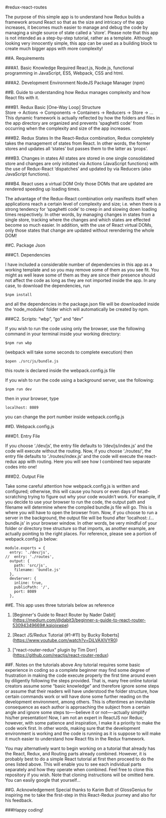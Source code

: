 #redux-react-routes

The purpose of this simple app is to understand how Redux builds a framework around React so that as the size and intricacy of the app increases, it becomes much easier to manage and debug the code by managing a single source of state called a 'store'.  Please note that this app is not intended as a step-by-step tutorial, rather as a template.  Although looking very innocently simple, this app can be used as a building block to create much bigger apps with more complexity!

##A.  Requirements

###A1.  Basic Knowledge Required
React.js, Node.js, functional programming in JavaScript, ES5, Webpack, CSS and html.  

###A2.  Development Environment 
NodeJS Package Manager (npm) 

##B.  Guide to understanding how Redux manages complexity and how React fits with it.

###B1.  Redux Basic [One-Way Loop] Structure  
Store -> Actions -> Components -> Containers -> Reducers -> Store -> ...  This dynamic framework is actually reflected by how the folders and files in the app directory are organized and prevents 'spaghetti code' from occurring when the complexity and size of the app increases.

###B2.  Redux States
In the React-Redux combination, Redux completely takes the management of states from React.  In other words, the former stores and updates all ‘states’ but passes them to the latter as ‘props’.

###B3.  Changes in states 
All states are stored in one single consolidated store and changes are only initiated via Actions (JavaScript functions) with the use of Redux-React ‘dispatches’ and updated by via Reducers (also JavaScript functions).

###B4.  React uses a virtual DOM
Only those DOMs that are updated are rendered speeding up loading times.

The advantage of the Redux-React combination only manifests itself when applications reach a certain level of complexity and size; i.e. when there is a strong tendency for ‘spaghetti code’ to creep in and slowing down loading times respectively.  In other words, by managing changes in states from a single store, tracking where the changes and which states are effected become so much easier.  In addition, with the use of React virtual DOMs, only those states that change are updated without rerendering the whole DOM!

##C. Package Json 

###C1.  Dependencies

I have included a considerable number of dependencies in this app as a working template and so you may remove some of them as you see fit.  You might as well leave some of them as they are since their presence should not affect the code as long as they are not imported inside the app.  In any case, to download the dependencies, run
```
$npm install
```
and all the dependencies in the package.json file will be downloaded inside the ‘node_modules’ folder which will automatically be created by npm.

###C2.  Scripts: “wbp”, “go” and “dev”

If you wish to run the code using only the browser, use the following command in your terminal inside your working directory:
```
$npm run wbp
```
(webpack will take some seconds to complete execution) then 
```
$open ./src/js/bundle.js  
```
this route is declared inside the webpack.config.js file

If you wish to run the code using a background server, use the following:
```
$npm run dev
```
then in your browser, type
```
localhost: 8089
```
you can change the port number inside webpack.config.js

##D.  Webpack.config.js

###D1.  Entry File

If you choose ‘./dev/js’, the entry file defaults to ‘/dev/js/index.js’ and the code will execute without the routing.  Now, if you choose ‘./routes/‘, the entry file defaults to ‘./routes/index.js’ and the code will execute the react-redux app with routing.  Here you will see how I combined two separate codes into one!

###D2.  Output File

Take some careful attention how webpack.config.js is written and configured; otherwise, this will cause you hours or even days of head-scratching trying to figure out why your code wouldn’t work.  For example, if you decide to use your browser to run the code, the output path and filename will determine where the compiled bundle.js file will go.  This is where you will have to open the browser from.  Now, if you choose to run a server in the background, the output file will be found after ‘localhost: <portnumber>/…bundle.js’ in your browser window.  In other words, be very mindful of your folder or directory tree structure so that imports, as another example, are actually pointing to the right places.  For reference, please see a portion of webpack.config.js below:
```
module.exports = {
  entry: './dev/js', 
//  entry: './routes', 
  output: {
    path: 'src/js',
    filename: 'bundle.js'  
  },
  devServer: {
    inline: true,   
    publicPath: '/',    
    port: 8089
  },
  ```
##E.  This app uses three tutorials below as reference

1) [Beginner's Guide to React Router by Nader Dabit]
    (https://medium.com/@dabit3/beginner-s-guide-to-react-router-53094349669#.kqiojxwpe)

2) [React JS/Redux Tutorial (#1-#11) by Bucky Roberts]
    (https://www.youtube.com/watch?v=DiLVAXlVYR0)

3) ["react-router-redux" plugin by Tim Dorr]
    (https://github.com/reactjs/react-router-redux)

##F.  Notes on the tutorials above
Any tutorial requires some basic experience in coding so a complete beginner may find some degree of frustration in making the code execute properly the first time around even by diligently following the steps provided.  That is, many free online tutorial creators assume some “basic knowledge” and therefore ignore some steps or assume that their readers will have understood the folder structure, how certain commands work or will have done some further reading on the development environment, among others.  This is oftentimes an inevitable consequence as each author is approaching the subject from a certain angle and ignore some steps to—-believe it or not—-actually simplify his/her presentation!  Now, I am not an expert in ReactJS nor Redux; however, with some patience and inspiration, I make it a priority to make the code work first.  In other words, making sure that the development environment is working and the code is running as it is suppose to will make it much easier to understand how React fits in the Redux framework.  

You may alternatively want to begin working on a tutorial that already has the React, Redux, and Routing parts already combined.  However, it is probably best to do a simple React tutorial at first then proceed to do the ones listed above.  This will enable you to see each individual parts separately and how they operate when combined.  Feel free to clone this repository if you wish.  Note that cloning instructions will be omitted here.  You can easily google that yourself...

##G.  Acknowledgement
Special thanks to Karim Butt of GlossGenius for inspiring me to take the first-step in this React-Redux journey and also for his feedback.

###Happy coding!

